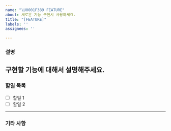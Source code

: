 ```yaml
---
name: "\U0001F389 FEATURE"
about: 새로운 기능 구현시 사용하세요.
title: "[FEATURE]"
labels: ''
assignees: ''

---
```


### 설명
구현할 기능에 대해서 설명해주세요.
---

### 할일 목록
- [ ] 할일 1
- [ ] 할일 2

---

### 기타 사항
